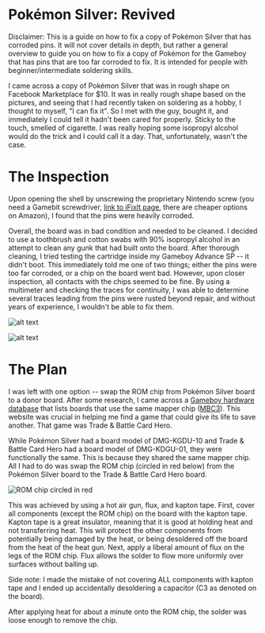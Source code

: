 # Pokémon Silver: Revived

Disclaimer: This is a guide on how to fix a copy of Pokémon Silver that has corroded pins. It will not cover details in depth, but rather a general overview to guide you on how to fix a copy of Pokémon for the Gameboy that has pins that are too far corroded to fix. It is intended for people with beginner/intermediate soldering skills.

I came across a copy of Pokémon Silver that was in rough shape on Facebook Marketplace for $10. It was in really rough shape based on the pictures, and seeing that I had recently taken on soldering as a hobby, I thought to myself, "I can fix it". So I met with the guy, bought it, and immediately I could tell it hadn't been cared for properly. Sticky to the touch, smelled of cigarette. I was really hoping some isopropyl alcohol would do the trick and I could call it a day. That, unfortunately, wasn't the case.

# The Inspection
Upon opening the shell by unscrewing the proprietary Nintendo screw (you need a Gamebit screwdriver, [link to iFixIt page](https://www.ifixit.com/products/gamebit-4-5mm), there are cheaper options on Amazon), I found that the pins were heavily corroded. 

Overall, the board was in bad condition and needed to be cleaned. I decided to use a toothbrush and cotton swabs with 90% isopropyl alcohol in an attempt to clean any gunk that had built onto the board. After thorough cleaning, I tried testing the cartridge inside my Gameboy Advance SP -- it didn't boot. This immediately told me one of two things; either the pins were too far corroded, or a chip on the board went bad. However, upon closer inspection, all contacts with the chips seemed to be fine. By using a multimeter and checking the traces for continuity, I was able to determine several traces leading from the pins were rusted beyond repair, and without years of experience, I wouldn't be able to fix them.

![alt text](https://github.com/nillawafers11/Pokemon-Revival-Revived/blob/main/GB/IMG_3092.jpg)

![alt text](https://github.com/nillawafers11/Pokemon-Revival-Revived/blob/main/GB/IMG_3093.jpg)

# The Plan
I was left with one option -- swap the ROM chip from Pokémon Silver board to a donor board. After some research, I came across a [Gameboy hardware database](https://gbhwdb.gekkio.fi/cartridges/mbc3.html) that lists boards that use the same mapper chip ([MBC3](https://niwanetwork.org/wiki/MBC3_(Game_Boy_mapper))). This website was crucial in helping me find a game that could give its life to save another. That game was Trade & Battle Card Hero.

While Pokémon Silver had a board model of DMG-KGDU-10 and Trade & Battle Card Hero had a board model of DMG-KDGU-01, they were functionally the same. This is because they shared the same mapper chip. All I had to do was swap the ROM chip (circled in red below) from the Pokémon Silver board to the Trade & Battle Card Hero board.

![ROM chip circled in red](https://github.com/nillawafers11/PokemonSilverRevived/blob/main/GB/ROMchip.jpg)

This was achieved by using a hot air gun, flux, and kapton tape. First, cover all components (except the ROM chip) on the board with the kapton tape. Kapton tape is a great insulator, meaning that it is good at holding heat and not transferring heat. This will protect the other components from potentially being damaged by the heat, or being desoldered off the board from the heat of the heat gun. Next, apply a liberal amount of flux on the legs of the ROM chip. Flux allows the solder to flow more uniformly over surfaces without balling up.

Side note: I made the mistake of not covering ALL components with kapton tape and I ended up accidentally desoldering a capacitor (C3 as denoted on the board).

After applying heat for about a minute onto the ROM chip, the solder was loose enough to remove the chip.
